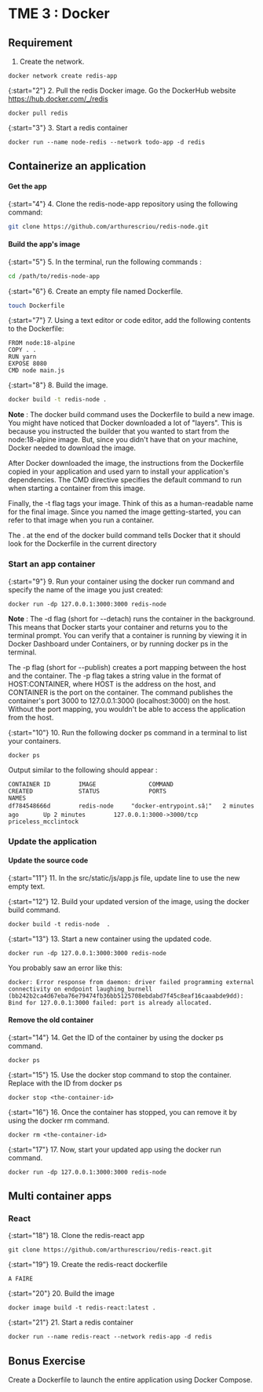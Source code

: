 # TME 3 : Docker

## Requirement 

1. Create the network.


```
docker network create redis-app
```

{:start="2"}
2. Pull the redis Docker image. Go the DockerHub website https://hub.docker.com/_/redis


```
docker pull redis
```
  
{:start="3"}
3. Start a redis container


```
docker run --name node-redis --network todo-app -d redis
```


## Containerize an application 

#### Get the app 

{:start="4"}
4. Clone the redis-node-app repository using the following command:

```bash
git clone https://github.com/arthurescriou/redis-node.git 
```

#### Build the app's image

{:start="5"}
5. In the terminal, run the following commands :
  
``` bash
cd /path/to/redis-node-app
```

{:start="6"}
6. Create an empty file named Dockerfile.

```` bash
touch Dockerfile
````

{:start="7"}
7. Using a text editor or code editor, add the following contents to the Dockerfile:


```` docker
FROM node:18-alpine
COPY . .
RUN yarn
EXPOSE 8080
CMD node main.js
````

{:start="8"}
8. Build the image. 


``` bash
docker build -t redis-node .
```

**Note** :
The docker build command uses the Dockerfile to build a new image. You might have noticed that Docker downloaded a lot of "layers". This is because you instructed the builder that you wanted to start from the node:18-alpine image. But, since you didn't have that on your machine, Docker needed to download the image.

After Docker downloaded the image, the instructions from the Dockerfile copied in your application and used yarn to install your application's dependencies. The CMD directive specifies the default command to run when starting a container from this image.

Finally, the -t flag tags your image. Think of this as a human-readable name for the final image. Since you named the image getting-started, you can refer to that image when you run a container.

The . at the end of the docker build command tells Docker that it should look for the Dockerfile in the current directory

### Start an app container

{:start="9"}
9. Run your container using the docker run command and specify the name of the image you just created:


```
docker run -dp 127.0.0.1:3000:3000 redis-node
```

**Note** :
The -d flag (short for --detach) runs the container in the background. This means that Docker starts your container and returns you to the terminal prompt. You can verify that a container is running by viewing it in Docker Dashboard under Containers, or by running docker ps in the terminal.

The -p flag (short for --publish) creates a port mapping between the host and the container. The -p flag takes a string value in the format of HOST:CONTAINER, where HOST is the address on the host, and CONTAINER is the port on the container. The command publishes the container's port 3000 to 127.0.0.1:3000 (localhost:3000) on the host. Without the port mapping, you wouldn't be able to access the application from the host.


{:start="10"}
10. Run the following docker ps command in a terminal to list your containers.


``` bash
docker ps
```

Output similar to the following should appear :
```
CONTAINER ID        IMAGE               COMMAND                  CREATED             STATUS              PORTS                      NAMES
df784548666d        redis-node     "docker-entrypoint.sâ¦"   2 minutes ago       Up 2 minutes        127.0.0.1:3000->3000/tcp   priceless_mcclintock
```

### Update the application

#### Update the source code

{:start="11"}
11. In the src/static/js/app.js file, update line to use the new empty text.


{:start="12"}
12. Build your updated version of the image, using the docker build command.

``` docker
docker build -t redis-node  .
```

{:start="13"}
13. Start a new container using the updated code.


``` docker 
docker run -dp 127.0.0.1:3000:3000 redis-node 
```

You probably saw an error like this:
```
docker: Error response from daemon: driver failed programming external connectivity on endpoint laughing_burnell 
(bb242b2ca4d67eba76e79474fb36bb5125708ebdabd7f45c8eaf16caaabde9dd): Bind for 127.0.0.1:3000 failed: port is already allocated.
```

#### Remove the old container

{:start="14"}
14. Get the ID of the container by using the docker ps command.


```
docker ps
```

{:start="15"}
15. Use the docker stop command to stop the container. Replace <the-container-id> with the ID from docker ps


```
docker stop <the-container-id>
```

{:start="16"}
16. Once the container has stopped, you can remove it by using the docker rm command.


```
docker rm <the-container-id>
```

{:start="17"}
17. Now, start your updated app using the docker run command.


```
docker run -dp 127.0.0.1:3000:3000 redis-node 
```

## Multi container apps

### React

{:start="18"}
18. Clone the redis-react app 


```
git clone https://github.com/arthurescriou/redis-react.git
```
{:start="19"}
19. Create the redis-react dockerfile


```
A FAIRE
```

{:start="20"} 
20. Build the image 


```
docker image build -t redis-react:latest .
```
{:start="21"}
21. Start a redis container


```
docker run --name redis-react --network redis-app -d redis
```

## Bonus Exercise 

Create a Dockerfile to launch the entire application using Docker Compose.
